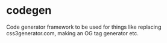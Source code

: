 codegen
=======

Code generator framework to be used for things like replacing css3generator.com, making an OG tag generator etc.
